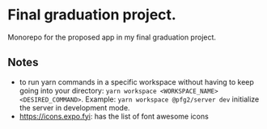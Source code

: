 # Final graduation project.

Monorepo for the proposed app in my final graduation project.

## Notes

- to run yarn commands in a specific workspace without having to keep going into your directory: `yarn workspace <WORKSPACE_NAME> <DESIRED_COMMAND>`. Example: `yarn workspace @pfg2/server dev` initialize the server in development mode.
- https://icons.expo.fyi: has the list of font awesome icons
